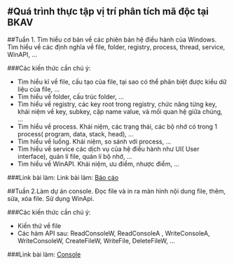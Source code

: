 #Quá trình thực tập vị trí phân tích mã độc tại BKAV 
---
##Tuần 1. Tìm hiểu cơ bản về các phiên bản hệ điều hành của Windows. Tìm hiểu về các định nghĩa về file, folder, registry, process, thread, service, WinAPI, ...

###Các kiến thức cần chú ý:
- Tìm hiểu kĩ về file, cấu tạo của file, tại sao có thể phân biệt được kiểu dữ liệu của file, ...
- Tìm hiểu về folder, cấu trúc folder, ...
- Tìm hiểu về registry, các key root trong registry, chức năng từng key, khái niệm về key, subkey, cặp name value, và mối quan hệ giữa chúng, ...
- Tìm hiểu về process. Khái niệm, các trạng thái, các bộ nhớ có trong 1 process( program, data, stack, head), ...
- Tìm hiểu về luồng. Khái niệm, so sánh với process, ...
- Tìm hiểu về service các dịch vụ của hệ điều hành như UI( User interface), quản lí file, quản lí bộ nhớ, ...
- Tìm hiểu về WinAPI. Khái niệm, ưu điểm, nhược điểm, ...

###Link bài làm: Link bài làm: [Báo cáo](https://github.com/1337DaKL/Intern/blob/main/B%C3%A1o%20c%C3%A1o%20SVTT%202025_Tr%E1%BB%8Bnh%20%C4%90%E1%BA%AFc%20L%C6%B0%E1%BB%A3ng_Tu%E1%BA%A7n%201.pdf)

##Tuần 2.Làm dự án console. Đọc file và in ra màn hình nội dung file, thêm, sửa, xóa file. Sử dụng WinApi.

###Các kiến thức cần chú ý:
- Kiến thứ về file
- Các hàm API sau: ReadConsoleW, ReadConsoleA , WriteConsoleA, WriteConsoleW, CreateFileW, WriteFile, DeleteFileW, ...

###Link bài làm: [Console](https://github.com/1337DaKL/Intern/blob/main/console.cpp)


